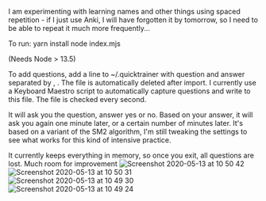 I am experimenting with learning names and other things using spaced repetition - if I just use Anki, I will have forgotten it by tomorrow, so I need to be able to repeat it much more frequently... 

To run:
yarn install
node index.mjs

(Needs Node > 13.5)

To add questions, add a line to ~/.quicktrainer with question and answer separated by , . The file is automatically deleted after import. I currently use a Keyboard Maestro script to automatically capture questions and write to this file. The file is checked every second.

It will ask you the question, answer yes or no. Based on your answer, it will ask you again one minute later, or a certain number of minutes later. It's based on a variant of the SM2 algorithm, I'm still tweaking the settings to see what works for this kind of intensive practice.

It currently keeps everything in memory, so once you exit, all questions are lost. Much room for improvement 
![Screenshot 2020-05-13 at 10 50 42](https://user-images.githubusercontent.com/61575/81792148-f7079380-9507-11ea-8b86-55eb2a9ba281.png)
![Screenshot 2020-05-13 at 10 50 31](https://user-images.githubusercontent.com/61575/81792152-f838c080-9507-11ea-8655-2df3a6d6ea50.png)
![Screenshot 2020-05-13 at 10 49 30](https://user-images.githubusercontent.com/61575/81792157-f8d15700-9507-11ea-9faa-d8399f0900d0.png)
![Screenshot 2020-05-13 at 10 49 24](https://user-images.githubusercontent.com/61575/81792158-f8d15700-9507-11ea-8e22-32656e9d2fc7.png)
